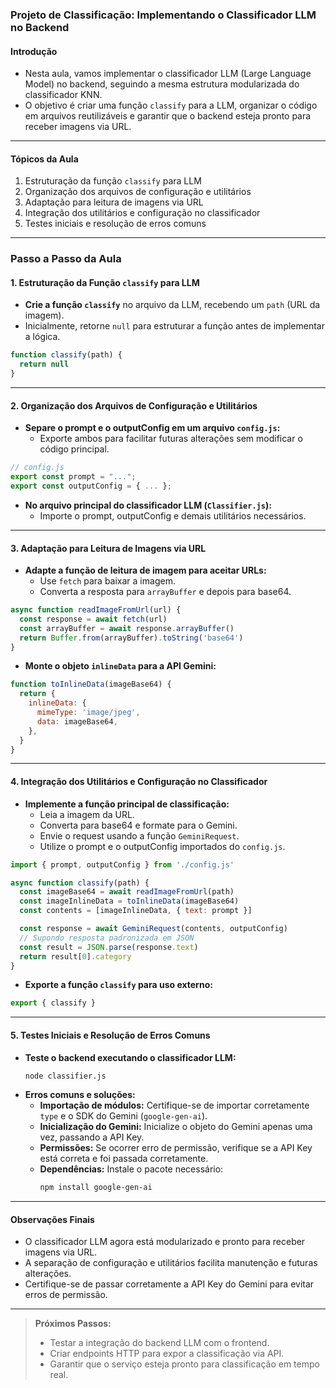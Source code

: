 ### **Projeto de Classificação: Implementando o Classificador LLM no Backend**

#### Introdução

- Nesta aula, vamos implementar o classificador LLM (Large Language Model) no backend, seguindo a mesma estrutura modularizada do classificador KNN.
- O objetivo é criar uma função `classify` para a LLM, organizar o código em arquivos reutilizáveis e garantir que o backend esteja pronto para receber imagens via URL.

---

#### Tópicos da Aula

1. Estruturação da função `classify` para LLM
2. Organização dos arquivos de configuração e utilitários
3. Adaptação para leitura de imagens via URL
4. Integração dos utilitários e configuração no classificador
5. Testes iniciais e resolução de erros comuns

---

### Passo a Passo da Aula

#### 1. Estruturação da Função `classify` para LLM

- **Crie a função `classify`** no arquivo da LLM, recebendo um `path` (URL da imagem).
- Inicialmente, retorne `null` para estruturar a função antes de implementar a lógica.

```javascript
function classify(path) {
  return null
}
```

---

#### 2. Organização dos Arquivos de Configuração e Utilitários

- **Separe o prompt e o outputConfig em um arquivo `config.js`:**
  - Exporte ambos para facilitar futuras alterações sem modificar o código principal.

```javascript
// config.js
export const prompt = "...";
export const outputConfig = { ... };
```

- **No arquivo principal do classificador LLM (`Classifier.js`):**
  - Importe o prompt, outputConfig e demais utilitários necessários.

---

#### 3. Adaptação para Leitura de Imagens via URL

- **Adapte a função de leitura de imagem para aceitar URLs:**
  - Use `fetch` para baixar a imagem.
  - Converta a resposta para `arrayBuffer` e depois para base64.

```javascript
async function readImageFromUrl(url) {
  const response = await fetch(url)
  const arrayBuffer = await response.arrayBuffer()
  return Buffer.from(arrayBuffer).toString('base64')
}
```

- **Monte o objeto `inlineData` para a API Gemini:**

```javascript
function toInlineData(imageBase64) {
  return {
    inlineData: {
      mimeType: 'image/jpeg',
      data: imageBase64,
    },
  }
}
```

---

#### 4. Integração dos Utilitários e Configuração no Classificador

- **Implemente a função principal de classificação:**
  - Leia a imagem da URL.
  - Converta para base64 e formate para o Gemini.
  - Envie o request usando a função `GeminiRequest`.
  - Utilize o prompt e o outputConfig importados do `config.js`.

```javascript
import { prompt, outputConfig } from './config.js'

async function classify(path) {
  const imageBase64 = await readImageFromUrl(path)
  const imageInlineData = toInlineData(imageBase64)
  const contents = [imageInlineData, { text: prompt }]

  const response = await GeminiRequest(contents, outputConfig)
  // Supondo resposta padronizada em JSON
  const result = JSON.parse(response.text)
  return result[0].category
}
```

- **Exporte a função `classify` para uso externo:**

```javascript
export { classify }
```

---

#### 5. Testes Iniciais e Resolução de Erros Comuns

- **Teste o backend executando o classificador LLM:**
  ```sh
  node classifier.js
  ```
- **Erros comuns e soluções:**
  - **Importação de módulos:** Certifique-se de importar corretamente `type` e o SDK do Gemini (`google-gen-ai`).
  - **Inicialização do Gemini:** Inicialize o objeto do Gemini apenas uma vez, passando a API Key.
  - **Permissões:** Se ocorrer erro de permissão, verifique se a API Key está correta e foi passada corretamente.
  - **Dependências:** Instale o pacote necessário:
    ```sh
    npm install google-gen-ai
    ```

---

#### Observações Finais

- O classificador LLM agora está modularizado e pronto para receber imagens via URL.
- A separação de configuração e utilitários facilita manutenção e futuras alterações.
- Certifique-se de passar corretamente a API Key do Gemini para evitar erros de permissão.

---

> **Próximos Passos:**
>
> - Testar a integração do backend LLM com o frontend.
> - Criar endpoints HTTP para expor a classificação via API.
> - Garantir que o serviço esteja pronto para classificação em tempo real.
